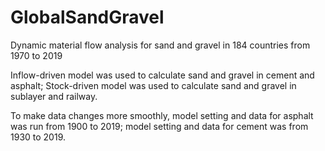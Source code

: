 # GlobalSandGravel
Dynamic material flow analysis for sand and gravel in 184 countries from 1970 to 2019

Inflow-driven model was used to calculate sand and gravel in cement and asphalt; Stock-driven model was used to calculate sand and gravel in sublayer and railway.

To make data changes more smoothly, model setting and data for asphalt was run from 1900 to 2019; model setting and data for cement was from 1930 to 2019.
